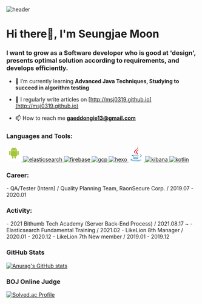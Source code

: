 ![header](https://capsule-render.vercel.app/api?type=waving&color=84C0C6&fontColor=FFFFFF&text=Seungjae's%20Profile%&fontSize=35&height=250&fontAlign=70)
<h1 align="left">Hi there👋, I'm Seungjae Moon</h1>

<h3 align="left">I want to grow as a Software developer who is good at 'design', presents optimal solution according to requirements, and develops efficiently.</h3>

- 🌱 I’m currently learning **Advanced Java Techniques, Studying to succeed in algorithm testing**

- 📝 I regularly write articles on [http://msj0319.github.io](http://msj0319.github.io)

- 📫 How to reach me **gaeddongie13@gmail.com**


<h3 align="left">Languages and Tools:</h3>
<p align="left"> <a href="https://developer.android.com" target="_blank"> <img src="https://raw.githubusercontent.com/devicons/devicon/master/icons/android/android-original-wordmark.svg" alt="android" width="40" height="40"/> </a> <a href="https://www.elastic.co" target="_blank"> <img src="https://www.vectorlogo.zone/logos/elastic/elastic-icon.svg" alt="elasticsearch" width="40" height="40"/> </a> <a href="https://firebase.google.com/" target="_blank"> <img src="https://www.vectorlogo.zone/logos/firebase/firebase-icon.svg" alt="firebase" width="40" height="40"/> </a> <a href="https://cloud.google.com" target="_blank"> <img src="https://www.vectorlogo.zone/logos/google_cloud/google_cloud-icon.svg" alt="gcp" width="40" height="40"/> </a> <a href="hexo.io/" target="_blank"> <img src="https://www.vectorlogo.zone/logos/hexoio/hexoio-icon.svg" alt="hexo" width="40" height="40"/> </a> <a href="https://www.java.com" target="_blank"> <img src="https://raw.githubusercontent.com/devicons/devicon/master/icons/java/java-original.svg" alt="java" width="40" height="40"/> </a> <a href="https://www.elastic.co/kibana" target="_blank"> <img src="https://www.vectorlogo.zone/logos/elasticco_kibana/elasticco_kibana-icon.svg" alt="kibana" width="40" height="40"/> </a> <a href="https://kotlinlang.org" target="_blank"> <img src="https://www.vectorlogo.zone/logos/kotlinlang/kotlinlang-icon.svg" alt="kotlin" width="40" height="40"/> </a> </p>

<h3 align="left">Career:</h3>
- QA/Tester (Intern) / Quality Planning Team, RaonSecure Corp. / 2019.07 - 2020.01

<h3 align="left">Activity:</h3>
- 2021 Bithumb Tech Academy (Server Back-End Process) / 2021.08.17 ~
- Elasticsearch Fundamental Training / 2021.02
- LikeLion 8th Manager / 2020.01 - 2020.12
- LikeLion 7th New member / 2019.01 - 2019.12


<h3 align="left">GitHub Stats</h3>

[![Anurag's GitHub stats](https://github-readme-stats.vercel.app/api?username=msj0319&show_icons=true&theme=tokyonight)](https://github.com/anuraghazra/github-readme-stats) 

<h3 align="left">BOJ Online Judge</h3>

[![Solved.ac Profile](http://mazassumnida.wtf/api/v2/generate_badge?boj=msj0319)](https://solved.ac/msj0319/)
